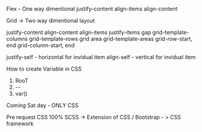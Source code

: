 Flex - One way dimentional
justify-content
align-items
align-content


Grid -> Two way dimentional layout 

<!-- Parent Properties -->
justify-content
align-content
align-items
justify-items
gap
grid-template-columns
grid-template-rows
grid area
grid-template-areas
grid-row-start, end
grid-column-start, end


<!-- Child Properties -->
justify-self - horizontal for invidual item
align-self - vertical for invidual item




<!-- variables  -->

How to create Variable in CSS
1. RooT
2. --
3. var()




Coming Sat day - ONLY CSS 

Pre request CSS 100% 
SCSS -> Extension of CSS / Bootstrap - > CSS framework